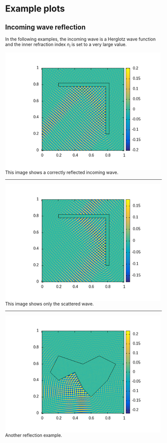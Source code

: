 # Example plots

## Incoming wave reflection

In the following examples, the incoming wave is a Herglotz wave function and the inner refraction index $n_i$ is set to a very large value.

<img align='left' width='500' src='scattered+incoming.gif'>
This image shows a correctly reflected incoming wave.

---
<img align='left' width='500' src='scattered.gif'>
This image shows only the scattered wave.

---
<img align='left' width='500' src='scattered+incoming_2.gif'>
Another reflection example.
